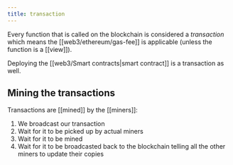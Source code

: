 ```yaml
---
title: transaction
---
```


Every function that is called on the blockchain is considered a _transaction_ which means the [[web3/ethereum/gas-fee]] is applicable (unless the function is a [[view]]).

Deploying the [[web3/Smart contracts|smart contract]] is a transaction as well.

## Mining the transactions

Transactions are [[mined]] by the [[miners]]:

1. We broadcast our transaction
2. Wait for it to be picked up by actual miners
3. Wait for it to be mined
4. Wait for it to be broadcasted back to the blockchain telling all the other miners to update their copies
